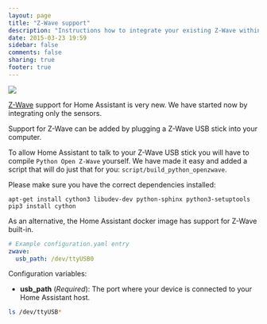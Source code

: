 ```yaml
---
layout: page
title: "Z-Wave support"
description: "Instructions how to integrate your existing Z-Wave within Home Assistant."
date: 2015-03-23 19:59
sidebar: false
comments: false
sharing: true
footer: true
---
```


<img src='/images/supported_brands/z-wave.png' class='brand pull-right' />

[Z-Wave](http://www.z-wave.com/) support for Home Assistant is very new. We have started now by integrating only the sensors.

Support for Z-Wave can be added by plugging a Z-Wave USB stick into your computer.

To allow Home Assistant to talk to your Z-Wave USB stick you will have to compile `Python Open Z-Wave` yourself. We have made it easy and added a script that will do just that for you: `script/build_python_openzwave`.

Please make sure you have the correct dependencies installed:

```
apt-get install cython3 libudev-dev python-sphinx python3-setuptools
pip3 install cython
```

As an alternative, the Home Assistant docker image has support for Z-Wave built-in.

```yaml
# Example configuration.yaml entry
zwave:
  usb_path: /dev/ttyUSB0
```

Configuration variables:

- **usb_path** (*Required*): The port where your device is connected to your Home Assistant host.

```bash
ls /dev/ttyUSB*
```
